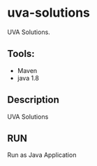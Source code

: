 # uva-solutions

UVA Solutions.

## Tools:
* Maven 
* java 1.8

## Description
UVA Solutions

## RUN
Run as Java Application
